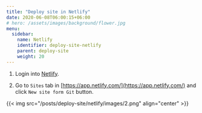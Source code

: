 ```yaml
---
title: "Deploy site in Netlify"
date: 2020-06-08T06:00:15+06:00
# hero: /assets/images/background/flower.jpg
menu:
  sidebar:
    name: Netlify
    identifier: deploy-site-netlify
    parent: deploy-site
    weight: 20
---
```


1. Login into [Netlify](https://www.netlify.com/).

2. Go to `Sites` tab in [https://app.netlify.com/](https://app.netlify.com/) and click `New site form Git` button.

{{< img src="/posts/deploy-site/netlify/images/2.png" align="center" >}}